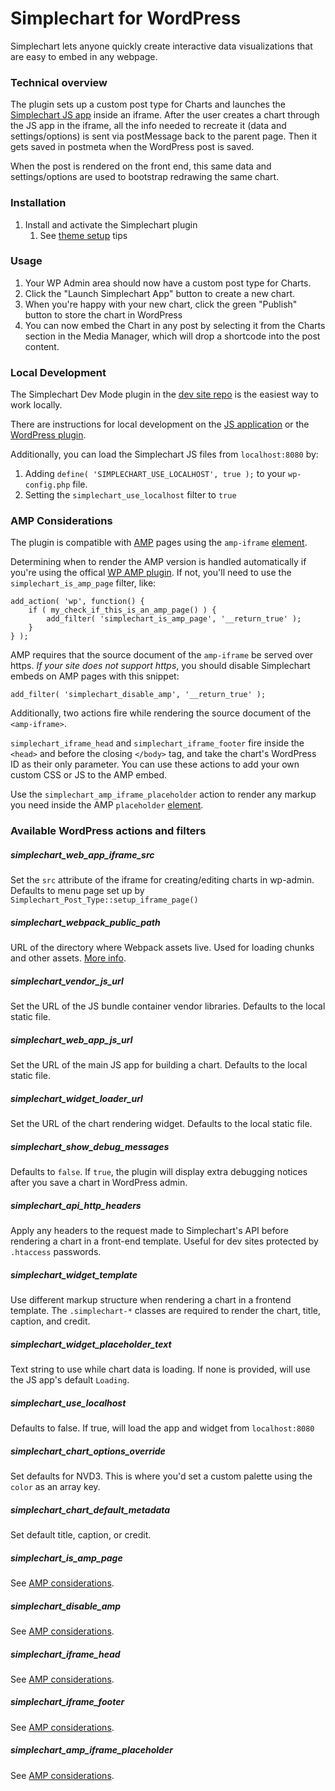 # Simplechart for WordPress

Simplechart lets anyone quickly create interactive data visualizations that are easy to embed in any webpage.

### Technical overview

The plugin sets up a custom post type for Charts and launches the [Simplechart JS app](https://github.com/alleyinteractive/simplechart) inside an iframe. After the user creates a chart through the JS app in the iframe, all the info needed to recreate it (data and settings/options) is sent via postMessage back to the parent page. Then it gets saved in postmeta when the WordPress post is saved.

When the post is rendered on the front end, this same data and settings/options are used to bootstrap redrawing the same chart.

### Installation

1. Install and activate the Simplechart plugin
	1. See [theme setup](https://github.com/alleyinteractive/wordpress-simplechart/wiki/Theme-Setup) tips

### Usage

1. Your WP Admin area should now have a custom post type for Charts.
1. Click the "Launch Simplechart App" button to create a new chart.
1. When you're happy with your new chart, click the green "Publish" button to store the chart in WordPress
1. You can now embed the Chart in any post by selecting it from the Charts section in the Media Manager, which will drop a shortcode into the post content.

### Local Development

The Simplechart Dev Mode plugin in the [dev site repo](https://github.com/alleyinteractive/simplechart-dev-site) is the easiest way to work locally.

There are instructions for local development on the [JS application](https://github.com/alleyinteractive/simplechart-dev-site#local-js-app-development) or the [WordPress plugin](https://github.com/alleyinteractive/simplechart-dev-site#local-wordpress-plugin-development).

Additionally, you can load the Simplechart JS files from `localhost:8080` by:

1. Adding `define( 'SIMPLECHART_USE_LOCALHOST', true );` to your `wp-config.php` file.
1. Setting the `simplechart_use_localhost` filter to `true`

### AMP Considerations

The plugin is compatible with [AMP](https://www.ampproject.org/) pages using the `amp-iframe` [element](https://github.com/ampproject/amphtml/blob/master/extensions/amp-iframe/amp-iframe.md).

Determining when to render the AMP version is handled automatically if you're using the offical [WP AMP plugin](https://wordpress.org/plugins/amp/). If not, you'll need to use the `simplechart_is_amp_page` filter, like:

```
add_action( 'wp', function() {
	if ( my_check_if_this_is_an_amp_page() ) {
		add_filter( 'simplechart_is_amp_page', '__return_true' );
	}
} );
```

AMP requires that the source document of the `amp-iframe` be served over https. _If your site does not support https_, you should disable Simplechart embeds on AMP pages with this snippet:

```
add_filter( 'simplechart_disable_amp', '__return_true' );
```

Additionally, two actions fire while rendering the source document of the `<amp-iframe>`.

`simplechart_iframe_head` and `simplechart_iframe_footer` fire inside the `<head>` and before the closing `</body>` tag, and take the chart's WordPress ID as their only parameter. You can use these actions to add your own custom CSS or JS to the AMP embed.

Use the `simplechart_amp_iframe_placeholder` action to render any markup you need inside the AMP `placeholder` [element](https://github.com/ampproject/amphtml/blob/master/extensions/amp-iframe/amp-iframe.md#iframe-with-placeholder).

### Available WordPress actions and filters

##### simplechart_web_app_iframe_src

Set the `src` attribute of the iframe for creating/editing charts in wp-admin. Defaults to menu page set up by `Simplechart_Post_Type::setup_iframe_page()`

##### simplechart_webpack_public_path

URL of the directory where Webpack assets live. Used for loading chunks and other assets. [More info](https://webpack.github.io/docs/configuration.html#output-publicpath).

##### simplechart_vendor_js_url

Set the URL of the JS bundle container vendor libraries. Defaults to the local static file.

##### simplechart_web_app_js_url

Set the URL of the main JS app for building a chart. Defaults to the local static file.

##### simplechart_widget_loader_url

Set the URL of the chart rendering widget. Defaults to the local static file.

##### simplechart_show_debug_messages

Defaults to `false`. If `true`, the plugin will display extra debugging notices after you save a chart in WordPress admin.

##### simplechart_api_http_headers

Apply any headers to the request made to Simplechart's API before rendering a chart in a front-end template. Useful for dev sites protected by `.htaccess` passwords.

##### simplechart_widget_template

Use different markup structure when rendering a chart in a frontend template. The `.simplechart-*` classes are required to render the chart, title, caption, and credit.

##### simplechart_widget_placeholder_text

Text string to use while chart data is loading. If none is provided, will use the JS app's default `Loading`.

##### simplechart_use_localhost

Defaults to false. If true, will load the app and widget from `localhost:8080`

##### simplechart_chart_options_override

Set defaults for NVD3. This is where you'd set a custom palette using the `color` as an array key.

##### simplechart_chart_default_metadata

Set default title, caption, or credit.

##### simplechart_is_amp_page

See [AMP considerations](#amp-considerations).

##### simplechart_disable_amp

See [AMP considerations](#amp-considerations).

##### simplechart_iframe_head

See [AMP considerations](#amp-considerations).

##### simplechart_iframe_footer

See [AMP considerations](#amp-considerations).

##### simplechart_amp_iframe_placeholder

See [AMP considerations](#amp-considerations).
